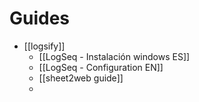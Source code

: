 # Guides
  - [[logsify]]
    - [[LogSeq - Instalación windows ES]]
    - [[LogSeq - Configuration EN]]
    - [[sheet2web guide]]
    -